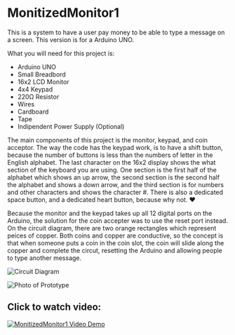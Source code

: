 # MonitizedMonitor1

This is a system to have a user pay money to be able to type a message on a screen. This version is for a Arduino UNO.

What you will need for this project is:

- Arduino UNO
- Small Breadbord
- 16x2 LCD Monitor
- 4x4 Keypad
- 220Ω Resistor
- Wires
- Cardboard
- Tape
- Indipendent Power Supply (Optional)

The main components of this project is the monitor, keypad, and coin acceptor. The way the code has the keypad work, is to have a shift button, because the number of buttons is less than the numbers of letter in the English alphabet. The last character on the 16x2 display shows the what section of the keyboard you are using. One section is the first half of the alphabet which shows an up arrow, the second section is the second half the alphabet and shows a down arrow, and the third section is for numbers and other characters and shows the character #. There is also a dedicated space button, and a dedicated heart button, because why not. ❤️

Because the monitor and the keypad takes up all 12 digital ports on the Arduino, the solution for the coin accepter was to use the reset port instead. On the circuit diagram, there are two orange rectangles which represent peices of copper. Both coins and copper are conductive, so the concept is that when someone puts a coin in the coin slot, the coin will slide along the copper and complete the circut, resetting the Arduino and allowing people to type another message.

![Circuit Diagram](https://user-images.githubusercontent.com/44065883/46993197-3a4f1580-d0cb-11e8-9343-4b9aa5626b24.png)

![Photo of Prototype](https://user-images.githubusercontent.com/44065883/47469958-d7433a00-d7c0-11e8-8bd7-62811e10a915.png)

## Click to watch video:

[![MonitizedMonitor1 Video Demo](https://img.youtube.com/vi/IZxeCt4Cbfs/0.jpg)](https://www.youtube.com/watch?v=IZxeCt4Cbfs)
